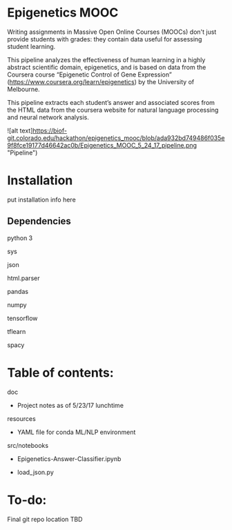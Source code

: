 # Epigenetics MOOC

Writing assignments in Massive Open Online Courses (MOOCs) don't just provide students with grades: they contain data useful for assessing student learning.

This pipeline analyzes the effectiveness of human learning in a highly abstract scientific domain, epigenetics, and is based on data from the Coursera course “Epigenetic Control of Gene Expression” (https://www.coursera.org/learn/epigenetics) by the University of Melbourne.

This pipeline extracts each student’s answer and associated scores from the HTML data from the coursera website for natural language processing and neural network analysis.

![alt text]https://biof-git.colorado.edu/hackathon/epigenetics_mooc/blob/ada932bd749486f035e9f8fce19177d46642ac0b/Epigenetics_MOOC_5_24_17_pipeline.png "Pipeline")


# Installation

put installation info here

## Dependencies
python 3

sys

json

html.parser

pandas

numpy

tensorflow

tflearn

spacy

# Table of contents:
 
doc

* Project notes as of 5/23/17 lunchtime
 
resources

* YAML file for conda ML/NLP environment

src/notebooks	
 
* Epigenetics-Answer-Classifier.ipynb

* load_json.py




# To-do:
Final git repo location TBD
 
